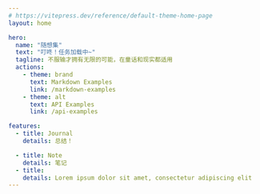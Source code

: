 ```yaml
---
# https://vitepress.dev/reference/default-theme-home-page
layout: home

hero:
  name: "随想集"
  text: "叮咚！任务加载中~"
  tagline: 不服输才拥有无限的可能，在童话和现实都适用
  actions:
    - theme: brand
      text: Markdown Examples
      link: /markdown-examples
    - theme: alt
      text: API Examples
      link: /api-examples

features:
  - title: Journal
    details: 总结！

  - title: Note
    details: 笔记
  - title:
    details: Lorem ipsum dolor sit amet, consectetur adipiscing elit
---
```

